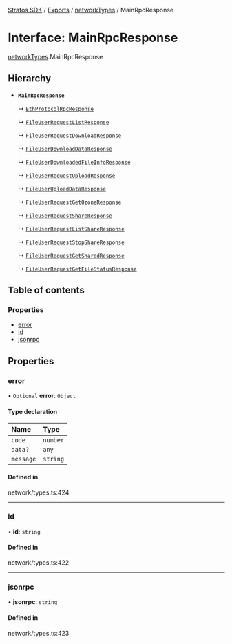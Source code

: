[Stratos SDK](../README.md) / [Exports](../modules.md) / [networkTypes](../modules/networkTypes.md) / MainRpcResponse

# Interface: MainRpcResponse

[networkTypes](../modules/networkTypes.md).MainRpcResponse

## Hierarchy

- **`MainRpcResponse`**

  ↳ [`EthProtocolRpcResponse`](networkTypes.EthProtocolRpcResponse.md)

  ↳ [`FileUserRequestListResponse`](networkTypes.FileUserRequestListResponse.md)

  ↳ [`FileUserRequestDownloadResponse`](networkTypes.FileUserRequestDownloadResponse.md)

  ↳ [`FileUserDownloadDataResponse`](networkTypes.FileUserDownloadDataResponse.md)

  ↳ [`FileUserDownloadedFileInfoResponse`](networkTypes.FileUserDownloadedFileInfoResponse.md)

  ↳ [`FileUserRequestUploadResponse`](networkTypes.FileUserRequestUploadResponse.md)

  ↳ [`FileUserUploadDataResponse`](networkTypes.FileUserUploadDataResponse.md)

  ↳ [`FileUserRequestGetOzoneResponse`](networkTypes.FileUserRequestGetOzoneResponse.md)

  ↳ [`FileUserRequestShareResponse`](networkTypes.FileUserRequestShareResponse.md)

  ↳ [`FileUserRequestListShareResponse`](networkTypes.FileUserRequestListShareResponse.md)

  ↳ [`FileUserRequestStopShareResponse`](networkTypes.FileUserRequestStopShareResponse.md)

  ↳ [`FileUserRequestGetSharedResponse`](networkTypes.FileUserRequestGetSharedResponse.md)

  ↳ [`FileUserRequestGetFileStatusResponse`](networkTypes.FileUserRequestGetFileStatusResponse.md)

## Table of contents

### Properties

- [error](networkTypes.MainRpcResponse.md#error)
- [id](networkTypes.MainRpcResponse.md#id)
- [jsonrpc](networkTypes.MainRpcResponse.md#jsonrpc)

## Properties

### error

• `Optional` **error**: `Object`

#### Type declaration

| Name | Type |
| :------ | :------ |
| `code` | `number` |
| `data?` | `any` |
| `message` | `string` |

#### Defined in

network/types.ts:424

___

### id

• **id**: `string`

#### Defined in

network/types.ts:422

___

### jsonrpc

• **jsonrpc**: `string`

#### Defined in

network/types.ts:423
